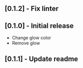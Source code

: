 ## [0.1.2] - Fix linter

## [0.1.0] - Initial release
* Change glow color
* Remove glow

## [0.1.1] - Update readme